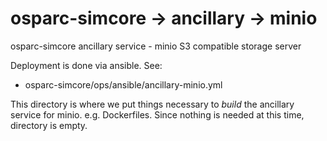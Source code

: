 # osparc-simcore -> ancillary -> minio

osparc-simcore ancillary service - minio S3 compatible storage server

Deployment is done via ansible.  See:

- osparc-simcore/ops/ansible/ancillary-minio.yml

This directory is where we put things necessary to _build_ the ancillary service for minio.  e.g. Dockerfiles.  Since nothing is needed at this time, directory is empty.